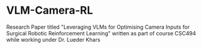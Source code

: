 # VLM-Camera-RL

Research Paper titled "Leveraging VLMs for Optimising Camera Inputs for Surgical Robotic Reinforcement Learning" written as part of course CSC494 while working under Dr. Lueder Khars
